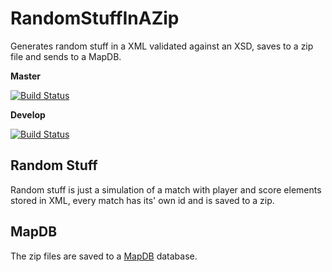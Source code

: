 # RandomStuffInAZip
Generates random stuff in a XML validated against an XSD, saves to a zip file and sends to a MapDB.

**Master**

[![Build Status](https://travis-ci.org/lcappuccio/mapdb-test.svg?branch=master)](https://travis-ci.org/lcappuccio/mapdb-test)

**Develop**

[![Build Status](https://travis-ci.org/lcappuccio/mapdb-test.svg?branch=develop)](https://travis-ci.org/lcappuccio/mapdb-test)

## Random Stuff
Random stuff is just a simulation of a match with player and score elements stored in XML, every match has its' own
id and is saved to a zip.

## MapDB
The zip files are saved to a [MapDB](http://www.mapdb.org) database.